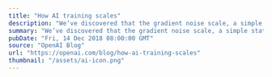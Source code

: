 ```yaml
---
title: "How AI training scales"
description: "We’ve discovered that the gradient noise scale, a simple statistical metric, predicts the parallelizability of neural network training on a wide range of tasks. Since complex tasks tend to have noisier gradients, increasingly large batch sizes are likely to become useful in the future, removing one potential limit to further growth of AI systems. More broadly, these results show that neural network training need not be considered a mysterious art, but can be rigorized and systematized."
summary: "We’ve discovered that the gradient noise scale, a simple statistical metric, predicts the parallelizability of neural network training on a wide range of tasks. Since complex tasks tend to have noisier gradients, increasingly large batch sizes are likely to become useful in the future, removing one potential limit to further growth of AI systems. More broadly, these results show that neural network training need not be considered a mysterious art, but can be rigorized and systematized."
pubDate: "Fri, 14 Dec 2018 08:00:00 GMT"
source: "OpenAI Blog"
url: "https://openai.com/blog/how-ai-training-scales"
thumbnail: "/assets/ai-icon.png"
---
```


